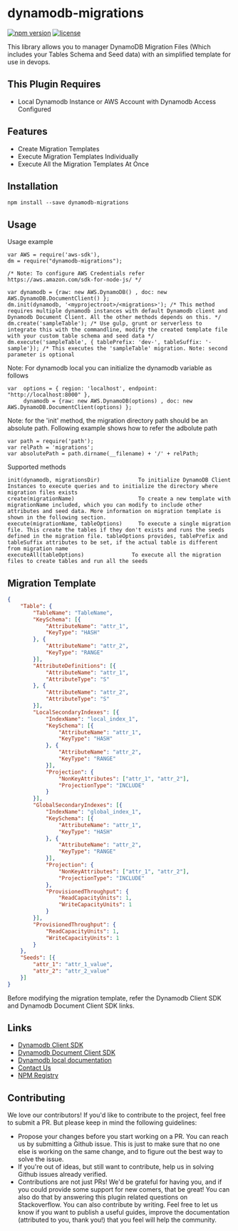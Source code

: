 dynamodb-migrations
=================================
[![npm version](https://badge.fury.io/js/dynamodb-migrations.svg)](https://badge.fury.io/js/dynamodb-migrations)
[![license](https://img.shields.io/npm/l/dynamodb-migrations.svg)](https://www.npmjs.com/package/dynamodb-migrations)

This library allows you to manager DynamoDB Migration Files (Which includes your Tables Schema and Seed data) with an simplified template for use in devops.

## This Plugin Requires

* Local Dynamodb Instance or AWS Account with Dynamodb Access Configured

## Features

* Create Migration Templates
* Execute Migration Templates Individually
* Execute All the Migration Templates At Once

## Installation

`npm install --save dynamodb-migrations`

## Usage

Usage example

```
var AWS = require('aws-sdk'),
dm = require("dynamodb-migrations");

/* Note: To configure AWS Credentials refer https://aws.amazon.com/sdk-for-node-js/ */

var dynamodb = {raw: new AWS.DynamoDB() , doc: new AWS.DynamoDB.DocumentClient() };
dm.init(dynamodb, '<myprojectroot>/<migrations>'); /* This method requires multiple dynamodb instances with default Dynamodb client and Dynamodb Document Client. All the other methods depends on this. */
dm.create('sampleTable'); /* Use gulp, grunt or serverless to integrate this with the commandline, modify the created template file with your custom table schema and seed data */
dm.execute('sampleTable', { tablePrefix: 'dev-', tableSuffix: '-sample'}); /* This executes the 'sampleTable' migration. Note: second parameter is optional
```

Note: For dynamodb local you can initialize the dynamodb variable as follows
```
var  options = { region: 'localhost', endpoint: "http://localhost:8000" },
     dynamodb = {raw: new AWS.DynamoDB(options) , doc: new AWS.DynamoDB.DocumentClient(options) };
```

Note: for the 'init' method, the migration directory path should be an absolute path. Following example shows how to refer the adbolute path
```
var path = require('path');
var relPath = 'migrations';
var absolutePath = path.dirname(__filename) + '/' + relPath;
```

Supported methods

```
init(dynamodb, migrationsDir)            To initialize DynamoDB Client Instances to execute queries and to initialize the directory where migration files exists
create(migrationName)                    To create a new template with migrationName included, which you can modify to include other attributes and seed data. More information on migration template is shown in the following section.
execute(migrationName, tableOptions)     To execute a single migration file. This create the tables if they don't exists and runs the seeds defined in the migration file. tableOptions provides, tablePrefix and tableSuffix attributes to be set, if the actual table is different from migration name
executeAll(tableOptions)               To execute all the migration files to create tables and run all the seeds
```

## Migration Template

```json
{
    "Table": {
        "TableName": "TableName",
        "KeySchema": [{
            "AttributeName": "attr_1",
            "KeyType": "HASH"
		}, {
            "AttributeName": "attr_2",
            "KeyType": "RANGE"
		}],
        "AttributeDefinitions": [{
            "AttributeName": "attr_1",
            "AttributeType": "S"
		}, {
            "AttributeName": "attr_2",
            "AttributeType": "S"
		}],
        "LocalSecondaryIndexes": [{
            "IndexName": "local_index_1",
            "KeySchema": [{
                "AttributeName": "attr_1",
                "KeyType": "HASH"
			}, {
                "AttributeName": "attr_2",
                "KeyType": "RANGE"
			}],
            "Projection": {
                "NonKeyAttributes": ["attr_1", "attr_2"],
                "ProjectionType": "INCLUDE"
            }
		}],
        "GlobalSecondaryIndexes": [{
            "IndexName": "global_index_1",
            "KeySchema": [{
                "AttributeName": "attr_1",
                "KeyType": "HASH"
			}, {
                "AttributeName": "attr_2",
                "KeyType": "RANGE"
			}],
            "Projection": {
                "NonKeyAttributes": ["attr_1", "attr_2"],
                "ProjectionType": "INCLUDE"
            },
            "ProvisionedThroughput": {
                "ReadCapacityUnits": 1,
                "WriteCapacityUnits": 1
            }
		}],
        "ProvisionedThroughput": {
            "ReadCapacityUnits": 1,
            "WriteCapacityUnits": 1
        }
    },
    "Seeds": [{
        "attr_1": "attr_1_value",
        "attr_2": "attr_2_value"
    }]
}
```
Before modifying the migration template, refer the Dynamodb Client SDK and Dynamodb Document Client SDK links.

## Links
* [Dynamodb Client SDK](http://docs.aws.amazon.com/AWSJavaScriptSDK/latest/AWS/DynamoDB.html#createTable-property)
* [Dynamodb Document Client SDK](http://docs.aws.amazon.com/AWSJavaScriptSDK/latest/AWS/DynamoDB/DocumentClient.html#put-property)
* [Dynamodb local documentation](http://docs.aws.amazon.com/amazondynamodb/latest/developerguide/DynamoDBLocal.html)
* [Contact Us](mailto:ashanf@99x.lk)
* [NPM Registry](https://www.npmjs.com/package/dynamodb-migrations)

## Contributing

We love our contributors! If you'd like to contribute to the project, feel free to submit a PR. But please keep in mind the following guidelines:

* Propose your changes before you start working on a PR. You can reach us by submitting a Github issue. This is just to make sure that no one else is working on the same change, and to figure out the best way to solve the issue.
* If you're out of ideas, but still want to contribute, help us in solving Github issues already verified.
* Contributions are not just PRs! We'd be grateful for having you, and if you could provide some support for new comers, that be great! You can also do that by answering this plugin related questions on Stackoverflow.
You can also contribute by writing. Feel free to let us know if you want to publish a useful guides, improve the documentation (attributed to you, thank you!) that you feel will help the community.